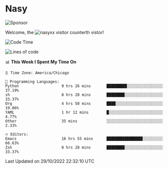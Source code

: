 # Nasy

<!--
<p align="center">
<img height="200" src="https://github-readme-stats.vercel.app/api?username=nasyxx&count_private=true&show_icons=true&theme=dracula&include_all_commits=true"/>
<img height="200" src="https://github-readme-stats.vercel.app/api/top-langs/?username=nasyxx&theme=dracula&hide=html,jupyter+notebook&count_private=true&show_icons=true"/>
</p>

  
----------------
-->

![Sponsor](https://img.shields.io/static/v1.svg?label=Sponsor&message=%E2%9D%A4&logo=GitHub&style=flat&color=pink)
 
Welcome, the ![nasyxx visitor counter](https://count.getloli.com/get/@nasyxx?theme=rule34)th vistor!
 
<!--START_SECTION:waka-->
![Code Time](http://img.shields.io/badge/Code%20Time-2%2C762%20hrs%2053%20mins-blue)

![Lines of code](https://img.shields.io/badge/From%20Hello%20World%20I%27ve%20Written-5%20Million%20lines%20of%20code-blue)

📊 **This Week I Spent My Time On** 

```text
⌚︎ Time Zone: America/Chicago

💬 Programming Languages: 
Python                   9 hrs 26 mins       █████████░░░░░░░░░░░░░░░░   37.19% 
sh                       8 hrs 28 mins       ████████░░░░░░░░░░░░░░░░░   33.37% 
Org                      4 hrs 50 mins       ████░░░░░░░░░░░░░░░░░░░░░   19.06% 
YAML                     1 hr 12 mins        █░░░░░░░░░░░░░░░░░░░░░░░░   4.77% 
Other                    35 mins             ░░░░░░░░░░░░░░░░░░░░░░░░░   2.33%

🔥 Editors: 
Emacs                    16 hrs 55 mins      ████████████████░░░░░░░░░   66.63% 
Zsh                      8 hrs 28 mins       ████████░░░░░░░░░░░░░░░░░   33.37%

```


 Last Updated on 29/10/2022 22:32:10 UTC
<!--END_SECTION:waka-->

<!-- ![visitors](https://visitor-badge.laobi.icu/badge?page_id=nasyxx.nasyxx) -->
